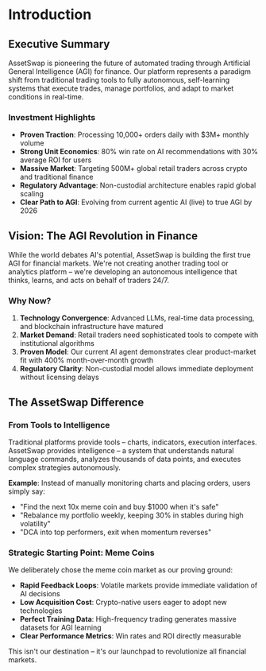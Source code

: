 # Introduction

## Executive Summary

AssetSwap is pioneering the future of automated trading through Artificial General Intelligence (AGI) for finance. Our platform represents a paradigm shift from traditional trading tools to fully autonomous, self-learning systems that execute trades, manage portfolios, and adapt to market conditions in real-time.

### Investment Highlights

- **Proven Traction**: Processing 10,000+ orders daily with $3M+ monthly volume
- **Strong Unit Economics**: 80% win rate on AI recommendations with 30% average ROI for users
- **Massive Market**: Targeting 500M+ global retail traders across crypto and traditional finance
- **Regulatory Advantage**: Non-custodial architecture enables rapid global scaling
- **Clear Path to AGI**: Evolving from current agentic AI (live) to true AGI by 2026

## Vision: The AGI Revolution in Finance

While the world debates AI's potential, AssetSwap is building the first true AGI for financial markets. We're not creating another trading tool or analytics platform – we're developing an autonomous intelligence that thinks, learns, and acts on behalf of traders 24/7.

### Why Now?

1. **Technology Convergence**: Advanced LLMs, real-time data processing, and blockchain infrastructure have matured
2. **Market Demand**: Retail traders need sophisticated tools to compete with institutional algorithms
3. **Proven Model**: Our current AI agent demonstrates clear product-market fit with 400% month-over-month growth
4. **Regulatory Clarity**: Non-custodial model allows immediate deployment without licensing delays

## The AssetSwap Difference

### From Tools to Intelligence

Traditional platforms provide tools – charts, indicators, execution interfaces. AssetSwap provides intelligence – a system that understands natural language commands, analyzes thousands of data points, and executes complex strategies autonomously.

**Example**: Instead of manually monitoring charts and placing orders, users simply say:
- "Find the next 10x meme coin and buy $1000 when it's safe"
- "Rebalance my portfolio weekly, keeping 30% in stables during high volatility"
- "DCA into top performers, exit when momentum reverses"

### Strategic Starting Point: Meme Coins

We deliberately chose the meme coin market as our proving ground:
- **Rapid Feedback Loops**: Volatile markets provide immediate validation of AI decisions
- **Low Acquisition Cost**: Crypto-native users eager to adopt new technologies
- **Perfect Training Data**: High-frequency trading generates massive datasets for AGI learning
- **Clear Performance Metrics**: Win rates and ROI directly measurable

This isn't our destination – it's our launchpad to revolutionize all financial markets.